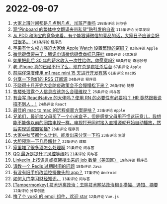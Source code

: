 # 2022-09-07

1. [大家上班时间都是几点到几点，加班严重吗](https://www.v2ex.com/t/878246) `198条评论` `问与答`
1. [观“Pinboard 的繁体中文翻译夹带私货”贴引发的自省](https://www.v2ex.com/t/878241) `115条评论` `分享发现`
1. [从 PDD 和淘宝的竞争来看，有个能狠锤微信的竞品的话，大家日子应该会好过很多。](https://www.v2ex.com/t/878265) `101条评论` `程序员`
1. [苹果有什么权力强迫大家给 Apple Watch 设置繁琐的密码？](https://www.v2ex.com/t/878261) `83条评论` `Apple`
1. [微信键盘要来了：腾讯申请微信键盘商标已获批](https://www.v2ex.com/t/878277) `80条评论` `分享发现`
1. [如果把此后 30 年的薪水收入一次性给你，你愿意吗?](https://www.v2ex.com/t/878351) `68条评论` `奇思妙想`
1. [老 iPhone 真的已经不行了么，现在总是疯狂杀后台](https://www.v2ex.com/t/878283) `67条评论` `Apple`
1. [前端仔深度使用 m1 mac mini 15 天进行开发有感](https://www.v2ex.com/t/878390) `61条评论` `macOS`
1. [分享一下你们的 RSS 订阅源](https://www.v2ex.com/t/878233) `34条评论` `程序员`
1. [不晓得十月开完大会防疫政策会不会慢慢松下来？](https://www.v2ex.com/t/878339) `26条评论` `随想`
1. [售楼处泄露个人信息应该怎么合理维权？](https://www.v2ex.com/t/878379) `25条评论` `问与答`
1. [有会写 ReactNative 的大佬吗？使用 RN 的必要性有必要吗？ HR 竟然跟我说招不到人..！](https://www.v2ex.com/t/878321) `24条评论` `React`
1. [最佳的 mac to mac 的远程桌面方案是啥？](https://www.v2ex.com/t/878326) `23条评论` `Apple`
1. [兄弟们，最近给父母买了一个小米盒子，但是感觉父母用不惯这玩意儿，我想能不能像以前的闭路电视一样，电视打开同时接入直播源就开始自动播放，然后实现遥控器轮播?](https://www.v2ex.com/t/878311) `23条评论` `程序员`
1. [大家中秋节都什么计划，能发出来分享一下吗](https://www.v2ex.com/t/878287) `23条评论` `生活`
1. [大胆预测一下几号解封？](https://www.v2ex.com/t/878316) `22条评论` `成都`
1. [家里堆了很多酒怎么处理啊](https://www.v2ex.com/t/878417) `21条评论` `问与答`
1. [QQ 最近是提升了风控等级吗](https://www.v2ex.com/t/878247) `21条评论` `问与答`
1. [Linkedin 上按语言或框架搜出来的 job 数量（美国区）](https://www.v2ex.com/t/878328) `19条评论` `程序员`
1. [请教一个 Redis 过期时间的问题](https://www.v2ex.com/t/878310) `18条评论` `Java`
1. [有没有旧手机改监控摄像头的 app？](https://www.v2ex.com/t/878296) `17条评论` `Android`
1. [如何入门学习财经知识。](https://www.v2ex.com/t/878303) `13条评论` `问与答`
1. [[Tampermonkey] 技术远离政治：去除技术网站政治相关横幅、通知、摘要](https://www.v2ex.com/t/878358) `12条评论` `分享创造`
1. [撸了个 vue3 的 emoji 组件，欢迎 star](https://www.v2ex.com/t/878239) `12条评论` `Vue.js`
